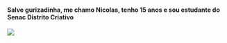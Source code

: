 <h4>Salve gurizadinha, me chamo Nicolas, tenho 15 anos e sou estudante do Senac Distrito Criativo</h1>
<img src ="https://teammessi.tumblr.com/post/704280326520832001/lionel-messi-argentina-v-france-world-cup-qatar">
